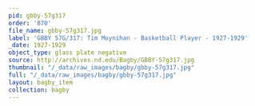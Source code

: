 ```yaml
---
pid: gbby-57g317
order: '870'
file_name: gbby-57g317.jpg
label: 'GBBY 57G/317: Tim Moynihan - Basketball Player - 1927-1929'
_date: 1927-1929
object_type: glass plate negative
source: http://archives.nd.edu/Bagby/GBBY-57g317.jpg
thumbnail: "/_data/raw_images/bagby/gbby-57g317.jpg"
full: "/_data/raw_images/bagby/gbby-57g317.jpg"
layout: bagby_item
collection: bagby
---
```

